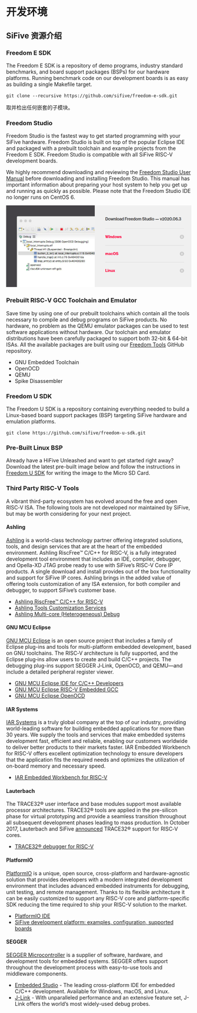 # 开发环境



## SiFive 资源介绍

### Freedom E SDK

The Freedom E SDK is a repository of demo programs, industry standard benchmarks, and board support packages (BSPs) for our hardware platforms. Running benchmark code on our development boards is as easy as building a single Makefile target.

```shell
git clone --recursive https://github.com/sifive/freedom-e-sdk.git
```

取并检出任何嵌套的子模块。



### Freedom Studio

Freedom Studio is the fastest way to get started programming with your SiFive hardware. Freedom Studio is built on top of the popular Eclipse IDE and packaged with a prebuilt toolchain and example projects from the Freedom E SDK. Freedom Studio is compatible with all SiFive RISC-V development boards.

We highly recommend downloading and reviewing the [Freedom Studio User Manual](https://static.dev.sifive.com/dev-tools/FreedomStudio/2020.06/freedom-studio-manual-4.7.2-2020-06-0.pdf) before downloading and installing Freedom Studio. This manual has important information about preparing your host system to help you get up and running as quickly as possible. Please note that the Freedom Studio IDE no longer runs on CentOS 6.

![](./images/Download_Freedom_Studio.png)



### Prebuilt RISC‑V GCC Toolchain and Emulator

Save time by using one of our prebuilt toolchains which contain all the tools necessary to compile and debug programs on SiFive products. No hardware, no problem as the QEMU emulator packages can be used to test software applications without hardware. Our toolchain and emulator distributions have been carefully packaged to support both 32-bit & 64-bit ISAs. All the available packages are built using our [Freedom Tools](https://github.com/sifive/freedom-tools/releases) GitHub repository.

- GNU Embedded Toolchain
- OpenOCD
- QEMU
- Spike Disassembler



### Freedom U SDK

The Freedom U SDK is a repository containing everything needed to build a Linux-based board support packages (BSP) targeting SiFive hardware and emulation platforms.

```shell
git clone https://github.com/sifive/freedom-u-sdk.git
```



### Pre-Built Linux BSP

Already have a HiFive Unleashed and want to get started right away? Download the latest pre-built image below and follow the instructions in [Freedom U SDK](https://github.com/sifive/freedom-u-sdk) for writing the image to the Micro SD Card.



### Third Party RISC‑V Tools

A vibrant third-party ecosystem has evolved around the free and open RISC‑V ISA. The following tools are not developed nor maintained by SiFive, but may be worth considering for your next project.

#### Ashling

[Ashling](https://www.ashling.com/) is a world-class technology partner offering integrated solutions, tools, and design services that are at the heart of the embedded environment. Ashling RiscFree™ C/C++ for RISC-V, is a fully integrated development tool environment that includes an IDE, compiler, debugger, and Opella-XD JTAG probe ready to use with SiFive’s RISC-V Core IP products. A single download and install provides out of the box functionality and support for SiFive IP cores. Ashling brings in the added value of offering tools customization of any ISA extension, for both compiler and debugger, to support SiFive’s customer base.



- [Ashling RiscFree™ C/C++ for RISC-V](https://www.ashling.com/sifive)
- [Ashling Tools Customization Services](https://www.ashling.com/services-taas)
- [Ashling Multi-core (Heterogeneous) Debug](https://www.ashling.com/multi-core)

#### GNU MCU Eclipse

[GNU MCU Eclipse](https://gnu-mcu-eclipse.github.io/) is an open source project that includes a family of Eclipse plug-ins and tools for multi-platform embedded development, based on GNU toolchains. The RISC‑V architecture is fully supported, and the Eclipse plug‑ins allow users to create and build C/C++ projects. The debugging plug-ins support SEGGER J‑Link, OpenOCD, and QEMU—and include a detailed peripheral register viewer.

- [GNU MCU Eclipse IDE for C/C++ Developers](https://github.com/gnu-mcu-eclipse/org.eclipse.epp.packages/releases)
- [GNU MCU Eclipse RISC-V Embedded GCC](https://github.com/gnu-mcu-eclipse/riscv-none-gcc/releases)
- [GNU MCU Eclipse OpenOCD](https://github.com/gnu-mcu-eclipse/openocd/releases)

#### IAR Systems

[IAR Systems](https://www.iar.com/) is a truly global company at the top of our industry, providing world-leading software for building embedded applications for more than 30 years. We supply the tools and services that make embedded systems development fast, efficient and reliable, enabling our customers worldwide to deliver better products to their markets faster. IAR Embedded Workbench for RISC-V offers excellent optimization technology to ensure developers that the application fits the required needs and optimizes the utilization of on-board memory and necessary speed.

- [IAR Embedded Workbench for RISC-V](https://www.iar.com/iar-embedded-workbench/#!?architecture=RISC-V)

#### Lauterbach

The TRACE32® user interface and base modules support most available processor architectures. TRACE32® tools are applied in the pre-silicon phase for virtual prototyping and provide a seamless transition throughout all subsequent development phases leading to mass production. In October 2017, Lauterbach and SiFive [announced](http://www.lauterbach.com/news_446.html) TRACE32® support for RISC‑V cores.

- [TRACE32® debugger for RISC-V](http://www.lauterbach.com/bdmriscv.html)

#### PlatformIO

[PlatformIO](https://platformio.org/) is a unique, open source, cross-platform and hardware-agnostic solution that provides developers with a modern integrated development environment that includes advanced embedded instruments for debugging, unit testing, and remote management. Thanks to its flexible architecture it can be easily customized to support any RISC-V core and platform-specific SDK reducing the time required to ship your RISC-V solution to the market.

- [PlatformIO IDE](https://platformio.org/platformio-ide)
- [SiFive development platform: examples, configuration, supported boards](https://docs.platformio.org/en/latest/platforms/sifive.html)

#### SEGGER

[SEGGER Microcontroller](https://www.segger.com/) is a supplier of software, hardware, and development tools for embedded systems. SEGGER offers support throughout the development process with easy-to-use tools and middleware components.

- [Embedded Studio](https://www.segger.com/products/development-tools/embedded-studio/editions/risc-v/) - The leading cross-platform IDE for embedded C/C++ development. Available for Windows, macOS, and Linux.
- [J-Link](https://www.segger.com/products/debug-probes/j-link/) - With unparalleled performance and an extensive feature set, J-Link offers the world’s most widely-used debug probes.






